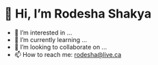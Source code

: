 # 👋 Hi, I’m Rodesha Shakya
- 👀 I’m interested in ...
- 🌱 I’m currently learning ...
- 💞️ I’m looking to collaborate on ...
- 📫 How to reach me: rodesha@live.ca

<!---
r-shak/r-shak is a ✨ special ✨ repository because its `README.md` (this file) appears on your GitHub profile.
You can click the Preview link to take a look at your changes.
--->
